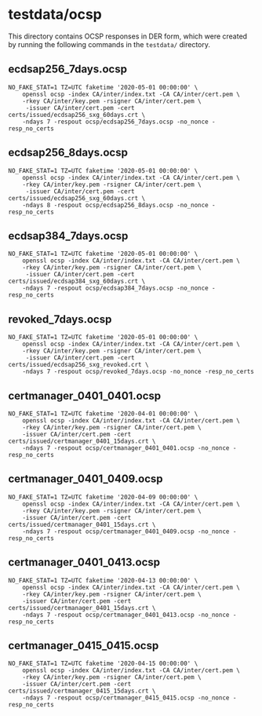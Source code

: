 # testdata/ocsp

This directory contains OCSP responses in DER form, which were created by
running the following commands in the `testdata/` directory.

## ecdsap256_7days.ocsp

```shell
NO_FAKE_STAT=1 TZ=UTC faketime '2020-05-01 00:00:00' \
    openssl ocsp -index CA/inter/index.txt -CA CA/inter/cert.pem \
    -rkey CA/inter/key.pem -rsigner CA/inter/cert.pem \
     -issuer CA/inter/cert.pem -cert certs/issued/ecdsap256_sxg_60days.crt \
    -ndays 7 -respout ocsp/ecdsap256_7days.ocsp -no_nonce -resp_no_certs
```

## ecdsap256_8days.ocsp

```shell
NO_FAKE_STAT=1 TZ=UTC faketime '2020-05-01 00:00:00' \
    openssl ocsp -index CA/inter/index.txt -CA CA/inter/cert.pem \
    -rkey CA/inter/key.pem -rsigner CA/inter/cert.pem \
     -issuer CA/inter/cert.pem -cert certs/issued/ecdsap256_sxg_60days.crt \
    -ndays 8 -respout ocsp/ecdsap256_8days.ocsp -no_nonce -resp_no_certs
```

## ecdsap384_7days.ocsp

```shell
NO_FAKE_STAT=1 TZ=UTC faketime '2020-05-01 00:00:00' \
    openssl ocsp -index CA/inter/index.txt -CA CA/inter/cert.pem \
    -rkey CA/inter/key.pem -rsigner CA/inter/cert.pem \
     -issuer CA/inter/cert.pem -cert certs/issued/ecdsap384_sxg_60days.crt \
    -ndays 7 -respout ocsp/ecdsap384_7days.ocsp -no_nonce -resp_no_certs
```

## revoked_7days.ocsp

```shell
NO_FAKE_STAT=1 TZ=UTC faketime '2020-05-01 00:00:00' \
    openssl ocsp -index CA/inter/index.txt -CA CA/inter/cert.pem \
    -rkey CA/inter/key.pem -rsigner CA/inter/cert.pem \
     -issuer CA/inter/cert.pem -cert certs/issued/ecdsap256_sxg_revoked.crt \
    -ndays 7 -respout ocsp/revoked_7days.ocsp -no_nonce -resp_no_certs
```

## certmanager_0401_0401.ocsp

```shell
NO_FAKE_STAT=1 TZ=UTC faketime '2020-04-01 00:00:00' \
    openssl ocsp -index CA/inter/index.txt -CA CA/inter/cert.pem \
    -rkey CA/inter/key.pem -rsigner CA/inter/cert.pem \
    -issuer CA/inter/cert.pem -cert certs/issued/certmanager_0401_15days.crt \
    -ndays 7 -respout ocsp/certmanager_0401_0401.ocsp -no_nonce -resp_no_certs
```

## certmanager_0401_0409.ocsp

```shell
NO_FAKE_STAT=1 TZ=UTC faketime '2020-04-09 00:00:00' \
    openssl ocsp -index CA/inter/index.txt -CA CA/inter/cert.pem \
    -rkey CA/inter/key.pem -rsigner CA/inter/cert.pem \
    -issuer CA/inter/cert.pem -cert certs/issued/certmanager_0401_15days.crt \
    -ndays 7 -respout ocsp/certmanager_0401_0409.ocsp -no_nonce -resp_no_certs
```

## certmanager_0401_0413.ocsp

```shell
NO_FAKE_STAT=1 TZ=UTC faketime '2020-04-13 00:00:00' \
    openssl ocsp -index CA/inter/index.txt -CA CA/inter/cert.pem \
    -rkey CA/inter/key.pem -rsigner CA/inter/cert.pem \
    -issuer CA/inter/cert.pem -cert certs/issued/certmanager_0401_15days.crt \
    -ndays 7 -respout ocsp/certmanager_0401_0413.ocsp -no_nonce -resp_no_certs
```

## certmanager_0415_0415.ocsp

```shell
NO_FAKE_STAT=1 TZ=UTC faketime '2020-04-15 00:00:00' \
    openssl ocsp -index CA/inter/index.txt -CA CA/inter/cert.pem \
    -rkey CA/inter/key.pem -rsigner CA/inter/cert.pem \
    -issuer CA/inter/cert.pem -cert certs/issued/certmanager_0415_15days.crt \
    -ndays 7 -respout ocsp/certmanager_0415_0415.ocsp -no_nonce -resp_no_certs
```
